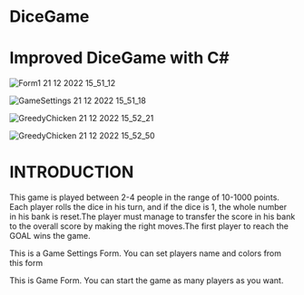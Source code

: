 # DiceGame
# Improved DiceGame with C#



![Form1 21 12 2022 15_51_12](https://user-images.githubusercontent.com/75091068/208934297-7205619a-cf51-4df9-85cd-b28325555c80.png)

![GameSettings 21 12 2022 15_51_18](https://user-images.githubusercontent.com/75091068/208934313-79c27bfb-db4b-411c-baef-fc3e244a2261.png)

![GreedyChicken 21 12 2022 15_52_21](https://user-images.githubusercontent.com/75091068/208934339-ead469ef-6e6b-4a0b-9890-6ed3262c1fe1.png)

![GreedyChicken 21 12 2022 15_52_50](https://user-images.githubusercontent.com/75091068/208934348-e8f25035-4cd6-4315-af0d-fa0cee585f44.png)

# INTRODUCTION

This game is played between 2-4 people in the range of 10-1000 points.
Each player rolls the dice in his turn, and if the dice is 1, the whole number in his bank is reset.The player must manage to transfer the score in his bank to the overall score by making the right moves.The first player to reach the GOAL wins the game.

This is a Game Settings Form.
You can set players name and colors from this form

This is Game Form.
You can start the game as many players as you want.

  
